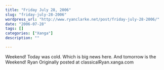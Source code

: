 ```yaml
---
title: "Friday July 28, 2006"
slug: "friday-july-28-2006"
wordpress_url: "http://www.ryanclarke.net/post/friday-july-28-2006/"
date: "2006-07-28"
tags: []
categories: ["Xanga"]
description: ""

---
```


Weekend!
Today was cold. Which is big news here. And tomorrow is the
Weekend!
Ryan
Originally posted at classicalRyan.xanga.com
